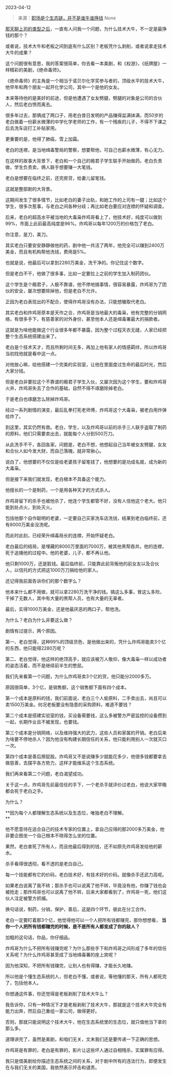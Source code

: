 2023-04-12

> 来源：[职场是个生态链，并不是谁牛谁挣钱](http://mp.weixin.qq.com/s?__biz=MzU0MjYwNDU2Mw==&amp;mid=2247510384&amp;idx=2&amp;sn=ac07ddc2db92fe7df174001eac13119c&amp;chksm=fb1ac50ccc6d4c1a156eef24fc5729be07ad97c3f095364d50dc2ea1e087aa2e38e4afaf5e95&amp;scene=127#wechat_redirect)
> None

[那天聊上司的类型之后](http://mp.weixin.qq.com/s?__biz=MzU0MjYwNDU2Mw==&mid=2247510293&idx=1&sn=925f7a127c889bd4f804570fc71aa7db&chksm=fb1ac569cc6d4c7f886d0a1be63dc32e0f717dadbc8029e1a9f444d4d065a17e83f0de2c856d&scene=21#wechat_redirect)，一直有人问我一个问题，为什么技术大牛，不一定是最挣钱的那个？  

或者说，技术大牛和老板之间到底有什么区别？老板凭什么剥削，或者说拿走技术大牛的成果？

这个问题很有意思，我的答案很简单，你去看一本美剧，和《权游》，《纸牌屋》一样精彩的美剧，《绝命毒师》。  

《绝命毒师》的主角是一个相当于诺贝尔化学奖参与者的，顶级水平的技术大牛，他早年和两个朋友一起开化学公司，其中一个是他的女友。

本来等待他的是美好的前途，但是他遭遇了女友劈腿，劈腿的对象是公司的合伙人，然后老白愤而离去。

很多年过去，那俩成了两口子，用老白昔日发明的产品赚得盆满钵满，而50岁的老白做着一份薪水微薄的中学化学老师的工作，有一个残疾的儿子，不得不下课之后去洗车店打工补贴家用。

更重要的是，他得了肺癌，雪上加霜。

老白的连襟，是当地缉毒警局的警察，想要帮他，可自己也薪水微薄，有心无力。  

在这样的故事大背景下，老白和一个自己的瘾君子学生联手开始做药。老白负责做，学生负责卖，俩人联手想要赚一大笔钱。  

老白是想要在临终之前，还完房贷，给妻儿留笔钱。

这就是整部剧的大背景。  

这期间发生了很多情节，比如老白的妻子出轨，和她工作的上司有一腿；比如这个学生，很多次惹事，与老白之间各种分歧；再比如老白要应对连襟的怀疑和调查。  

后来，老白的超高水平被当地的大毒枭炸鸡哥看上了，他技术好，纯度可以做到99%，市面上此前最高纯度是96%。炸鸡哥以每年1200万的价格包了老白。  

你注意，是刀，美刀。  

其实老白只要安安静静做他的药，剧中他一共活了两年，他完全可以赚到2400万美金，而且有机构帮他洗钱，费用是5%。  

也就是说，他最后可以拿到2280万美金，洗干净的。你记住这个数字。

但是老白不干，他做了很多事，比如一定要拉上之前的学生加入制药团伙。  

这个学生是个瘾君子，人极不靠谱，他不停地搞事情，很容易暴露，炸鸡哥为了团伙的安全，屡次想要除掉他，但是老白不允许。  

正因为老白表现出的不配合，使得炸鸡哥没有办法，只能想辙取代老白。  

其实老白和炸鸡哥原本是天作之合，炸鸡哥是当地最大的毒枭，他有完整的分销网络，有很多手下，有慈善家的对外身份，甚至他本人还是缉毒署最大的捐款者。  

这就是为啥他能做这个行业很多年都不暴露，因为整个过程天衣无缝，人家已经把整个生态系统搭建出来了。

老白是个技术天才，而且所剩时间无多，再加上他有家人的情感羁绊，所以炸鸡哥当初找他就是看中这一点。  

对他放心嘛，给他搭建一个完美的实验室，让他在里面度过生命的最后时光，然后大家分钱。  

但是老白非要拉这个不靠谱的瘾君子学生入伙，又屡次因为这个学生，要和炸鸡哥火并，炸鸡哥失去了合作的基础，自然不得不琢磨除掉老白。  

于是老白也琢磨怎么除掉炸鸡哥。  

经过一系列剧情的演变，最后乱拳打死老师傅，炸鸡哥这个大毒枭，被老白用炸弹给炸了。  

到这里，其实仍然有救。老白，学生，以及炸鸡哥以前的杀手三人联手盗取了制药的原料，他们只需要卖出去，就能每个人分到500万刀。

从此洗手不干，各回各家。问题是，老白不想，他想起自己当年被女友劈腿，女友和合伙人如今发大财，而自己落魄，就非常揪心。

说白了，他想要的不仅仅是给老婆孩子留笔钱了，他想要的是功成名就，成为新的大毒枭。

但是接下来我们就发现，老白根本不具备这个能力。  

他擅长的一个是制药，一个是用各种天才的方式杀人。  

炸鸡哥留下的杀手也被他杀了，他连个学生都管不好，没有人信他这个老大。他只能到处点火，到处灭火。  

包括他那个自作聪明的老婆，一定要自己买家洗车店洗钱，结果到老白临终前，还有8000万美金没洗呢。  

而此时此刻，已经荣升缉毒局长的连襟，开始怀疑老白。  

老白最后的结局，是埋藏的8000万里面的7000万，被其他黑帮吞并。他的连襟，死于追捕他的过程中。他的老婆，儿子，都不再认他。  

他只剩1000万，还是脏钱。最后临终前，只能靠此前背叛他的前女友以及合伙人，以信托的方式把这1000万刀捐给他的家人。

还记得我前面告诉你们的那个数字么？  

他本来什么都不用做，就可以拿2280万洗干净的钱。搞这么多事，冒这么多险，干掉了无数人，其中有大量的黑帮人员，也有大量的无辜者。

最后，实得1000万美金，还是他最厌恶的两口子，帮他洗。

为什么？老白为什么非要这么做？  

剧情有过提示，两个原因。  

第一、老白觉得，这种99%的顶级货色，是他做出来的，凭什么炸鸡哥能卖3个亿的东西，他只能得2280万呢？

第二、老白觉得，他这样的绝顶高手，就应该被万人敬仰，像大毒枭一样以成功者的姿态活着，而不是继续前半生的憋屈。

我们先来看第一个问题，为什么炸鸡哥卖3个亿的货，他只能分2000多万。  

原因很简单，3个亿，是销售额，这个销售额下面有四个成本。  

第一个成本是原料的钱，我们前面说，老白三个人偷原料，二手卖出去，尚且可以卖1500万美金。何况老板要没有隐患的采购原料，难道不要钱？  

第二个成本是搭建实验室的钱，买设备需要钱，这么多被警方严密监控的设备攒到一起，长期作业且不被发现，也要钱。

第三个成本是分销网络，以及维持强大的武力，这些人员和家属的开销。老白后来为啥要不停地杀人？因为他没有构建长期信任的关系，他只能利用别人一次就灭口一次。

第四个成本是善后擦屁股。炸鸡哥又不是说赚多少就能花多少，他很多钱都要拿去做慈善，去摆平各方势力，这样才能维系这个生态系统。  

我们再来看第二个问题，老白渴望成功。

关于这一点，炸鸡哥先前最信任的手下，一个老杀手就评价过老白，他说大家早晚都会死于老白之手。

为什么？  

 **因为每个人都理解生态系统以及生态位，唯独老白不理解。  
**

他不愿意待在适合自己的技术专家的位置上，拿自己应得的那2000多万美金，他非要企图坐一个自己根本不晓得怎么坐的位置。  

果然，老白害死了所有人，而且他最后得到的钱，还不如原先炸鸡哥发给他的薪水。  

杀手看得很透彻，看不透的是老白自己。  

每一个技能都有它的价码，老白技术好，有技术好的价码。就像杀手还武力高呢。  

如果老白说离了我不转；那杀手也可以说离了他不转，毕竟没有他，你赚了钱也会被抢走；那炸鸡哥也可以说离了他不转，后来大家都看到了，炸鸡哥一死，他们这伙人注定被警方抓捕。

换句话说，制药，分销，保护，善后，这是四个环节，彼此在分工合作。

老白一定要盯着那3个亿，他觉得他可以一个人把所有钱都赚完，那你想想看， **当你一个人把所有钱都赚完的时候，是不是所有人都变成了你的敌人？**

加粗的这句话，你品，你仔细品。

炸鸡哥为什么不把所有钱赚完呢？为什么那些手下和炸鸡哥之间形成了多年的信任关系呢？为什么炸鸡哥甚至成了当地缉毒署的座上宾呢？  

因为他深知，不把所有钱赚完，让别人也有得赚，才能长久地赚。

所以他是个懂生态系统的人，但老白不懂，或者说，等他懂的那天，所有人都死完了，包括他本人。  

你想通这件事，你还觉得是老板剥削了技术大牛么？  

我告诉你，只有一种情况下才是老板剥削了技术大牛，那就是这个技术大牛完全有能力出奔，然后自己重组一家公司，做得更好。  

否则，那就只能说明这个技术大牛，他在生态系统里的生态位，就只值他当下拿的那么多。  

道理讲完了，虽然是美剧，和咱们无关，文末我们还是要传递一下正确的思想。

炸鸡哥是有罪的，老白是有罪的，影片让这些坏人通过自相残杀，实属罪有应得。

我只是借美剧给你描述生态系统之间的关系，对于剧中所有的违法行为，即便发生在与我们无关的美国，我依然表示抨击和谴责。

